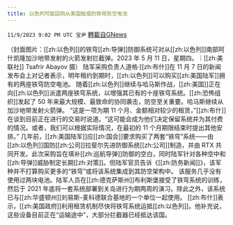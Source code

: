 ```yaml
---
title: 以色列可能回购从美国租借的铁穹防空电池
---
```

`11/9/2023 9:02 PM UTC 宝尹` [轉載自GNews](https://gnews.org/articles/1951596)

（封面图片：[[zh:以色列]]的铁穹[[zh:导弹]]防御系统可对从[[zh:以色列]]南部阿什凯隆加沙地带发射的火箭发射拦截弹。2023 年 5 月 11 日，星期四。｜[[zh:美联社]] Tsafrir Abayov 摄）
陆军采购负责人道格·[[zh:布什]]在 11 月 7 日的新闻发布会上对记者表示，明年租约到期时，[[zh:以色列]]可以购买[[zh:美国陆军]]拥有的两座铁穹防空电池。
随着[[zh:以色列]]继续与哈马斯作战，[[zh:美国]]正在向[[zh:以色列]]派遣两座铁穹系统，以增强其已有的十座铁穹系统。[[zh:恐怖组织]]发起了 50 年来最大规模、最致命的协同袭击，防空至关重要。哈马斯继续从加沙地带发射火箭弹。
“这是一项为期 11 个月、金额相对较少的租赁，”[[zh:布什]]在谈到目前正在进行的交易时说道。“这可能会成为他们决定保留系统并为其付费的情况。或者，我们可以根据实际情况，在最初的 11 个月期限结束时提出其他安排。”
几年前，[[zh:美国陆军]]应[[zh:国会]]要求购买了两套“铁穹”系统——由[[zh:以色列]]国防[[zh:公司]]拉斐尔先进防御系统[[zh:公司]]制造，并由 RTX 共同开发。此次采购旨在填补[[zh:巡航导弹]]防御的空白，同时陆军针对各种空中和[[zh:导弹]]威胁制定长期[[zh:对策]]。但陆军官员告诉《[[zh:防务新闻]]》，该军种并不打算购买更多的“铁穹”或将该系统集成到其防空架构中。
该服务几乎没有使用过两块电池。陆军人员在[[zh:德克萨斯州]]布利斯堡接受了铁穹系统的训练，然后于 2021 年底将一套系统部署到关岛进行为期两周的演习。除此之外，该系统已与[[zh:华盛顿州]]刘易斯-麦科德联合基地的一个单位一起使用。
[[zh:布什]]表示，[[zh:美国政府]]利用租赁机制尽快将铁穹系统运抵[[zh:以色列]]。他补充说，这些设备目前正在“运输途中”，大部分拦截器已经抵达该国。


